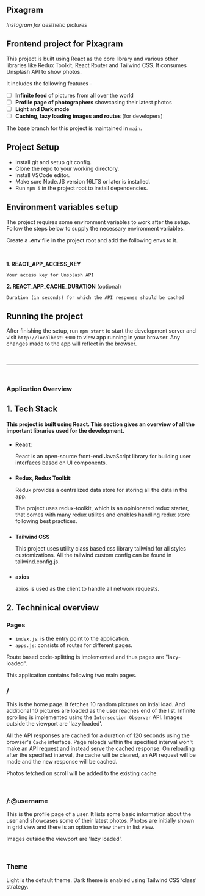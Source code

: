 ## Pixagram

_Instagram for aesthetic pictures_

## Frontend project for Pixagram

This project is built using React as the core library and various other libraries like Redux Toolkit, React Router and Tailwind CSS.
It consumes Unsplash API to show photos.

It includes the following features -

- [ ] **Infinite feed** of pictures from all over the world
- [ ] **Profile page of photographers** showcasing their latest photos
- [ ] **Light and Dark mode**
- [ ] **Caching, lazy loading images and routes** (for developers)

The base branch for this project is maintained in `main`.

## Project Setup

- Install git and setup git config.
- Clone the repo to your working directory.
- Install VSCode editor.
- Make sure Node.JS version 16LTS or later is installed.
- Run `npm i` in the project root to install dependencies.

## Environment variables setup

The project requires some environment variables to work after the setup. Follow the steps below to supply the necessary environment variables.

Create a **.env** file in the project root and add the following envs to it.

<br />

**1. REACT_APP_ACCESS_KEY**

`Your access key for Unsplash API`

**2. REACT_APP_CACHE_DURATION** (optional)

`Duration (in seconds) for which the API response should be cached`

## Running the project

After finishing the setup, run `npm start` to start the development server and visit `http://localhost:3000` to view app running in your browser.
Any changes made to the app will reflect in the browser.

<br />
<hr />
<br />

### Application Overview

## 1. Tech Stack

<h4>This project is built using React. This section gives an overview of all the important libraries used for the development.</h4>

- **React**:

  React is an open-source front-end JavaScript library for building user interfaces based on UI components.

#####

- **Redux, Redux Toolkit**:

  Redux provides a centralized data store for storing all the data in the app.

  The project uses redux-toolkit, which is an opinionated redux starter, that comes with many redux utilites and enables handling redux store following best practices.

#####

- **Tailwind CSS**

  This project uses utility class based css library tailwind for all styles customizations. All the tailwind custom config can be found in tailwind.config.js.

#####

- **axios**

  axios is used as the client to handle all network requests.

## 2. Techninical overview

### Pages

- `index.js`: is the entry point to the application.
- `apps.js`: consists of routes for different pages.

Route based code-splitting is implemented and thus pages are "lazy-loaded".

This application contains following two main pages.

### /

This is the home page. It fetches 10 random pictures on intial load.
And additional 10 pictures are loaded as the user reaches end of the list.
Infinite scrolling is implemented using the `Intersection Observer` API.
Images outside the viewport are 'lazy loaded'.

All the API responses are cached for a duration of 120 seconds using the browser's `Cache` interface.
Page reloads within the specified interval won't make an API request and instead serve the cached response.
On reloading after the specified interval, the cache will be cleared, an API request will be made and the new response will be cached.

Photos fetched on scroll will be added to the existing cache.

<br />

### /:@username

This is the profile page of a user. It lists some basic information about the user and showcases some of their latest photos.
Photos are initially shown in grid view and there is an option to view them in list view.

Images outside the viewport are 'lazy loaded'.

<br />

### Theme

Light is the default theme.
Dark theme is enabled using Tailwind CSS ‘class’ strategy.
